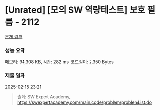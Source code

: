 # [Unrated] [모의 SW 역량테스트] 보호 필름 - 2112 

[문제 링크](https://swexpertacademy.com/main/code/problem/problemDetail.do?contestProbId=AV5V1SYKAaUDFAWu) 

### 성능 요약

메모리: 94,308 KB, 시간: 282 ms, 코드길이: 2,350 Bytes

### 제출 일자

2025-02-15 23:21



> 출처: SW Expert Academy, https://swexpertacademy.com/main/code/problem/problemList.do